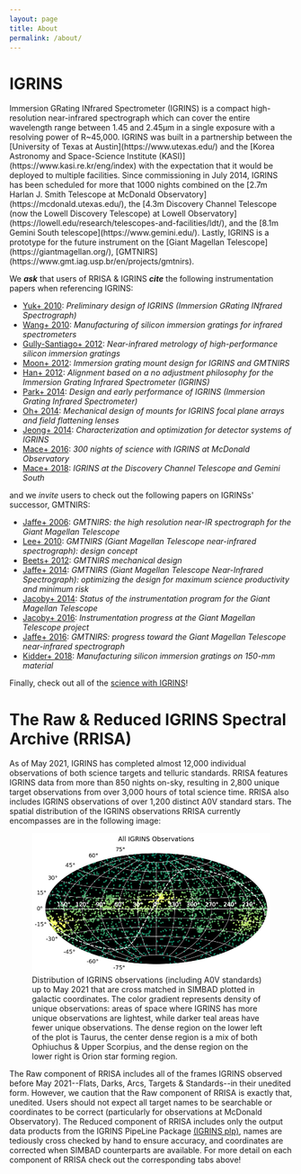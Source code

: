 ```yaml
---
layout: page
title: About
permalink: /about/
---
```


<h1>IGRINS</h1>
Immersion GRating INfrared Spectrometer (IGRINS) is a compact high-resolution near-infrared spectrograph which can cover the entire wavelength range between 1.45 and 2.45μm in a single exposure with a resolving power of R~45,000.
IGRINS was built in a partnership between the [University of Texas at Austin](https://www.utexas.edu/) and the [Korea Astronomy and Space-Science Institute (KASI)](https://www.kasi.re.kr/eng/index) with the expectation that it would be deployed to multiple facilities.
Since commissioning in July 2014, IGRINS has been scheduled for more that 1000 nights combined on the [2.7m Harlan J. Smith Telescope at McDonald Observatory](https://mcdonald.utexas.edu/), the [4.3m Discovery Channel Telescope (now the Lowell Discovery Telescope) at Lowell Observatory](https://lowell.edu/research/telescopes-and-facilities/ldt/), and the [8.1m Gemini South telescope](https://www.gemini.edu/).
Lastly, IGRINS is a prototype for the future instrument on the [Giant Magellan Telescope](https://giantmagellan.org/), [GMTNIRS](https://www.gmt.iag.usp.br/en/projects/gmtnirs).

We __*ask*__ that users of RRISA & IGRINS __*cite*__ the following instrumentation papers when referencing
IGRINS:
- [Yuk+ 2010](https://ui.adsabs.harvard.edu/abs/2010SPIE.7735E..1MY/abstract): _Preliminary design of IGRINS (Immersion GRating INfrared Spectrograph)_
- [Wang+ 2010](https://ui.adsabs.harvard.edu/abs/2010SPIE.7739E..4LW/abstract): _Manufacturing of silicon immersion gratings for infrared spectrometers_
- [Gully-Santiago+ 2012](https://ui.adsabs.harvard.edu/abs/2012SPIE.8450E..2SG/abstract): _Near-infrared metrology of high-performance silicon immersion gratings_
- [Moon+ 2012](https://ui.adsabs.harvard.edu/abs/2012SPIE.8450E..48M/abstract): _Immersion grating mount design for IGRINS and GMTNIRS_
- [Han+ 2012](https://ui.adsabs.harvard.edu/abs/2012SPIE.8550E..1BH/abstract): _Alignment based on a no adjustment philosophy for the Immersion Grating Infrared Spectrometer (IGRINS)_
- [Park+ 2014](https://ui.adsabs.harvard.edu/abs/2014SPIE.9147E..1DP/abstract): _Design and early performance of IGRINS (Immersion Grating Infrared Spectrometer)_
- [Oh+ 2014](https://ui.adsabs.harvard.edu/abs/2014SPIE.9147E..39O/abstract): _Mechanical design of mounts for IGRINS focal plane arrays and field flattening lenses_
- [Jeong+ 2014](https://ui.adsabs.harvard.edu/abs/2014SPIE.9154E..1XJ/abstract): _Characterization and optimization for detector systems of IGRINS_
- [Mace+ 2016](https://ui.adsabs.harvard.edu/abs/2016SPIE.9908E..0CM/abstract): _300 nights of science with IGRINS at McDonald Observatory_
- [Mace+ 2018](https://ui.adsabs.harvard.edu/abs/2018SPIE10702E..0QM/abstract): _IGRINS at the Discovery Channel Telescope and Gemini South_

and we _invite_ users to check out the following papers on IGRINSs' successor, GMTNIRS:
- [Jaffe+ 2006](https://ui.adsabs.harvard.edu/abs/2006SPIE.6269E..4IJ/abstract): _GMTNIRS: the high resolution near-IR spectrograph for the Giant Magellan Telescope_
- [Lee+ 2010](https://ui.adsabs.harvard.edu/abs/2010SPIE.7735E..2KL/abstract): _GMTNIRS (Giant Magellan Telescope near-infrared spectrograph): design concept_
- [Beets+ 2012](https://ui.adsabs.harvard.edu/abs/2012SPIE.8446E..69B/abstract): _GMTNIRS mechanical design_
- [Jaffe+ 2014](https://ui.adsabs.harvard.edu/abs/2014SPIE.9147E..22J/abstract): _GMTNIRS (Giant Magellan Telescope Near-Infrared Spectrograph): optimizing the design for maximum science productivity and minimum risk_
- [Jacoby+ 2014](https://ui.adsabs.harvard.edu/abs/2014SPIE.9147E..1YJ/abstract): _Status of the instrumentation program for the Giant Magellan Telescope_
- [Jacoby+ 2016](https://ui.adsabs.harvard.edu/abs/2016SPIE.9908E..1UJ/abstract): _Instrumentation progress at the Giant Magellan Telescope project_
- [Jaffe+ 2016](https://ui.adsabs.harvard.edu/abs/2016SPIE.9908E..21J/abstract): _GMTNIRS: progress toward the Giant Magellan Telescope near-infrared spectrograph_
- [Kidder+ 2018](https://ui.adsabs.harvard.edu/abs/2018SPIE10706E..24K/abstract): _Manufacturing silicon immersion gratings on 150-mm material_

Finally, check out all of the [science with IGRINS](https://ui.adsabs.harvard.edu/search/filter_database_fq_database=AND&filter_database_fq_database=database%3A%22astronomy%22&fq=%7B!type%3Daqp%20v%3D%24fq_database%7D&fq_database=(database%3A%22astronomy%22)&q=IGRINS&sort=date%20desc%2C%20bibcode%20desc&p_=0)!

<h1>The Raw & Reduced IGRINS Spectral Archive (RRISA)</h1>
As of May 2021, IGRINS has completed almost 12,000 individual observations of both science targets and telluric standards.
RRISA features IGRINS data from more than 850 nights on-sky, resulting in 2,800 unique target observations from over 3,000 hours of total science time.
RRISA also includes IGRINS observations of over 1,200 distinct A0V standard stars.
The spatial distribution of the IGRINS observations RRISA currently encompasses are in the following image:

<figure>
  <img src="/images/IGRINS_obs_density.png" alt="IGRINS Observation Density On-Sky"/>
  <figcaption>Distribution of IGRINS observations (including A0V standards) up to May 2021 that are cross matched in SIMBAD plotted in galactic coordinates. The color gradient represents density of unique observations: areas of space where IGRINS has more unique observations are lightest, while darker teal areas have fewer unique observations. The dense region on the lower left of the plot is Taurus, the center dense region is a mix of both Ophiuchus & Upper Scorpius, and the dense region on the lower right is Orion star forming region.</figcaption>
</figure>

The Raw component of RRISA includes all of the frames IGRINS observed before May 2021--Flats, Darks, Arcs, Targets & Standards--in their unedited form.
However, we caution that the Raw component of RRISA is exactly that, unedited.
Users should not expect all target names to be searchable or coordinates to be correct (particularly for observations at McDonald Observatory).
The Reduced component of RRISA includes only the output data products from the IGRINS PipeLine Package [(IGRINS plp)](https://github.com/igrins/plp), names are tediously cross checked by hand to ensure accuracy, and coordinates are corrected when SIMBAD counterparts are available.
For more detail on each component of RRISA check out the corresponding tabs above!
